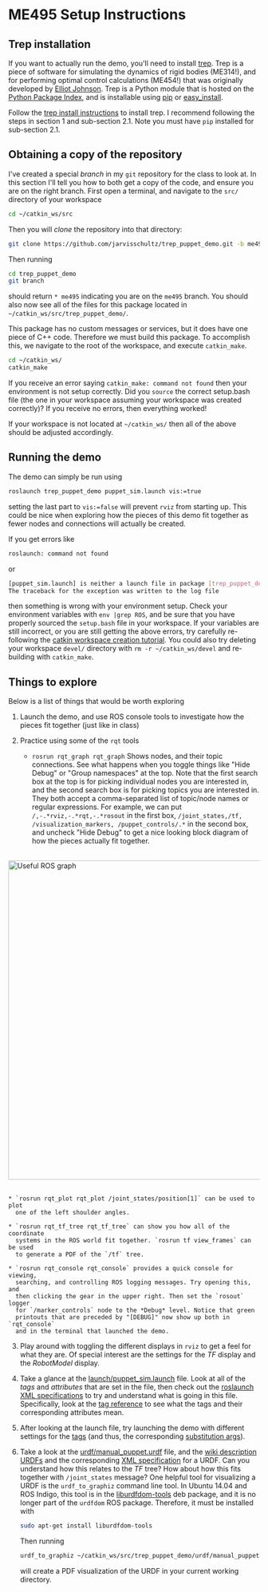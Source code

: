 ME495 Setup Instructions
========================


## Trep installation ##

If you want to actually run the demo, you'll need to install [trep]. Trep is a
piece of software for simulating the dynamics of rigid bodies (ME314!), and for
performing optimal control calculations (ME454!) that was originally developed
by [Elliot Johnson][ejo]. Trep is a Python module that is hosted on the [Python
Package Index][pypi], and is installable using [pip] or [easy\_install][easy].

Follow the [trep install instructions][tinstall] to install trep. I recommend
following the steps in section 1 and sub-section 2.1. Note you must have `pip`
installed for sub-section 2.1.

## Obtaining a copy of the repository ##

I've created a special *branch* in my `git` repository for the class to look
at. In this section I'll tell you how to both get a copy of the code, and ensure
you are on the right branch. First open a terminal, and navigate to the `src/`
directory of your workspace

```bash
cd ~/catkin_ws/src
```

Then you will *clone* the repository into that directory:

```bash
git clone https://github.com/jarvisschultz/trep_puppet_demo.git -b me495
```

Then running

```bash
cd trep_puppet_demo
git branch
```

should return `* me495` indicating you are on the `me495` branch. You should
also now see all of the files for this package located in
`~/catkin_ws/src/trep_puppet_demo/`.

This package has no custom messages or services, but it does have one piece of
C++ code. Therefore we must build this package. To accomplish this, we navigate
to the root of the workspace, and execute `catkin_make`.

```bash
cd ~/catkin_ws/
catkin_make
```

If you receive an error saying `catkin_make: command not found` then your
environment is not setup correctly. Did you `source` the correct setup.bash file
(the one in your workspace assuming your workspace was created correctly)? If
you receive no errors, then everything worked!

If your workspace is not located at `~/catkin_ws/` then all of the above should
be adjusted accordingly.

## Running the demo ##

The demo can simply be run using

```bash
roslaunch trep_puppet_demo puppet_sim.launch vis:=true
```

setting the last part to `vis:=false` will prevent `rviz` from starting up. This
could be nice when exploring how the pieces of this demo fit together as fewer
nodes and connections will actually be created.

If you get errors like

```bash
roslaunch: command not found
```

or

```bash
[puppet_sim.launch] is neither a launch file in package [trep_puppet_demo] nor is [trep_puppet_demo] a launch file name
The traceback for the exception was written to the log file
```

then something is wrong with your environment setup. Check your environment
variables with `env |grep ROS`, and be sure that you have properly sourced the
`setup.bash` file in your workspace. If your variables are still incorrect, or
you are still getting the above errors, try carefully re-following the
[catkin workspace creation tutorial](http://wiki.ros.org/catkin/Tutorials/create_a_workspace).
You could also try deleting your workspace `devel/` directory with `rm -r
~/catkin_ws/devel` and re-building with `catkin_make`.


## Things to explore ##

Below is a list of things that would be worth exploring

1. Launch the demo, and use ROS console tools to investigate how the pieces fit
   together (just like in class)

2. Practice using some of the `rqt` tools
    * `rosrun rqt_graph rqt_graph` Shows nodes, and their topic connections. See
      what happens when you toggle things like "Hide Debug" or "Group
      namespaces" at the top. Note that the first search box at the top is for
      picking individual nodes you are interested in, and the second search box
      is for picking topics you are interested in. They both accept a
      comma-separated list of topic/node names or regular expressions. For
      example, we can put `/,-.*rviz,-.*rqt,-.*rosout` in the first box,
      `/joint_states,/tf, /visualization_markers, /puppet_controls/.*` in the
      second box, and uncheck "Hide Debug" to get a nice looking block diagram
      of how the pieces actually fit together.
<p>
<br>
<img src="./images/rosgraph-resize.png" alt="Useful ROS graph" width="640"
      style="margin-left:auto; margin-right:auto; display:block;"/>
<br>
</p>

    * `rosrun rqt_plot rqt_plot /joint_states/position[1]` can be used to plot
      one of the left shoulder angles.

    * `rosrun rqt_tf_tree rqt_tf_tree` can show you how all of the coordinate
      systems in the ROS world fit together. `rosrun tf view_frames` can be used
      to generate a PDF of the `/tf` tree.

    * `rosrun rqt_console rqt_console` provides a quick console for viewing,
      searching, and controlling ROS logging messages. Try opening this, and
      then clicking the gear in the upper right. Then set the `rosout` logger
      for `/marker_controls` node to the *Debug* level. Notice that green
      printouts that are preceded by "[DEBUG]" now show up both in `rqt_console`
      and in the terminal that launched the demo.

3. Play around with toggling the different displays in `rviz` to get a feel for
   what they are. Of special interest are the settings for the *TF* display and
   the *RobotModel* display.

4. Take a glance at the [launch/puppet_sim.launch](./launch/puppet_sim.launch)
   file. Look at all of the *tags* and *attributes* that are set in the file,
   then check out the
   [roslaunch XML specifications](http://wiki.ros.org/roslaunch/XML) to try and
   understand what is going in this file. Specifically, look at the
   [tag reference](http://wiki.ros.org/roslaunch/XML) to see what the tags and
   their corresponding attributes mean.

5. After looking at the launch file, try launching the demo with different
   settings for the [<arg> tags](http://wiki.ros.org/roslaunch/XML/arg) (and
   thus, the corresponding 
   [substitution args](http://wiki.ros.org/roslaunch/XML#substitution_args)).

6. Take a look at the [urdf/manual_puppet.urdf](./urdf/manual_puppet.urdf) file,
   and the [wiki description URDFs](http://wiki.ros.org/urdf) and the
   corresponding [XML specification](http://wiki.ros.org/urdf/XML) for a
   URDF. Can you understand how this relates to the *TF* tree? How about how
   this fits together with `/joint_states` message? One helpful tool for
   visualizing a URDF is the `urdf_to_graphiz` command line tool. In Ubuntu
   14.04 and ROS Indigo, this tool is in the
   [liburdfdom-tools](https://launchpad.net/ubuntu/trusty/+package/liburdfdom-tools)
   deb package, and it is no longer part of the `urdfdom` ROS
   package. Therefore, it must be installed with
   ```bash
   sudo apt-get install liburdfdom-tools
   ```
   Then running
   ```bash
   urdf_to_graphiz ~/catkin_ws/src/trep_puppet_demo/urdf/manual_puppet.urdf
   ```
   will create a PDF visualization of the URDF in your current working directory.






[trep]: http://murpheylab.github.io/trep/
[ejo]: http://nxr.northwestern.edu/people/elliot-johnson
[pypi]: https://pypi.python.org/pypi/
[pip]:https://pypi.python.org/pypi/pip
[easy]: http://pythonhosted.org//setuptools/easy_install.html
[tinstall]: http://murpheylab.github.io/trep/install/
